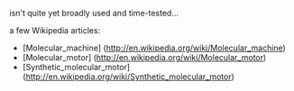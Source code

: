 isn't quite yet broadly used and time-tested...

a few Wikipedia articles:
- [Molecular_machine] (http://en.wikipedia.org/wiki/Molecular_machine)
- [Molecular_motor] (http://en.wikipedia.org/wiki/Molecular_motor)
- [Synthetic_molecular_motor] (http://en.wikipedia.org/wiki/Synthetic_molecular_motor)
